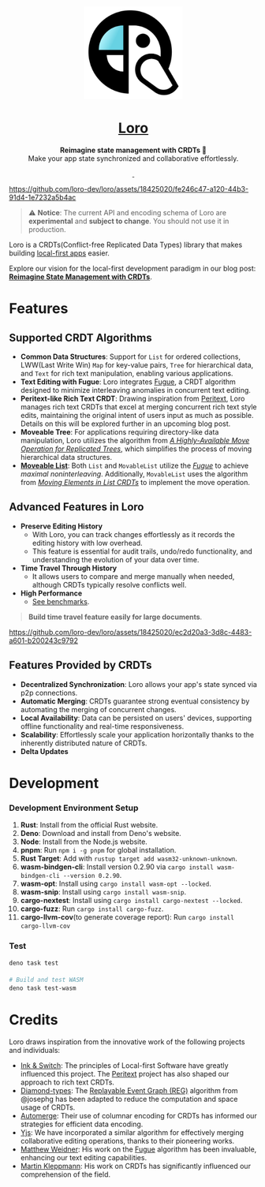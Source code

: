 <p align="center">
  <a href="https://loro.dev">
    <picture>
      <img src="./docs/Loro.svg" width="200"/>
    </picture>
  </a>
</p>
<h1 align="center">
<a href="https://loro.dev" alt="loro-site">Loro</a>
</h1>
<p align="center">
  <b>Reimagine state management with CRDTs 🦜</b><br/>
  Make your app state synchronized and collaborative effortlessly.
</p>
<p align="center">
  <a aria-label="X" href="https://x.com/loro_dev" target="_blank">
    <img alt="" src="https://img.shields.io/badge/Twitter-black?style=for-the-badge&logo=Twitter">
  </a>
  <a aria-label="Discord-Link" href="https://discord.gg/tUsBSVfqzf" target="_blank">
    <img alt="" src="https://img.shields.io/badge/Discord-black?style=for-the-badge&logo=discord">
  </a>
</p>


https://github.com/loro-dev/loro/assets/18425020/fe246c47-a120-44b3-91d4-1e7232a5b4ac


> ⚠️ **Notice**: The current API and encoding schema of Loro are **experimental** and **subject to change**. You should not use it in production.

Loro is a CRDTs(Conflict-free Replicated Data Types) library that makes building [local-first apps][local-first] easier. 

Explore our vision for the local-first development paradigm in our blog post: [**Reimagine State Management with CRDTs**](https://loro.dev/blog/loro-now-open-source).

# Features

## Supported CRDT Algorithms

- **Common Data Structures**: Support for `List` for ordered collections, LWW(Last Write Win) `Map` for key-value pairs, `Tree` for hierarchical data, and `Text` for rich text manipulation, enabling various applications.
- **Text Editing with Fugue**: Loro integrates [Fugue](https://arxiv.org/abs/2305.00583), a CRDT algorithm designed to minimize interleaving anomalies in concurrent text editing.
- **Peritext-like Rich Text CRDT**: Drawing inspiration from [Peritext](https://www.inkandswitch.com/peritext/), Loro manages rich text CRDTs that excel at merging concurrent rich text style edits, maintaining the original intent of users input as much as possible. Details on this will be explored further in an upcoming blog post.
- **Moveable Tree**: For applications requiring directory-like data manipulation, Loro utilizes the algorithm from [*A Highly-Available Move Operation for Replicated Trees*](https://ieeexplore.ieee.org/document/9563274), which simplifies the process of moving hierarchical data structures.
- [**Moveable List**](https://loro.dev/docs/tutorial/list): Both `List` and `MovableList` utilize the [*Fugue*](https://arxiv.org/abs/2305.00583) to achieve *maximal noninterleaving*. Additionally, `MovableList` uses the algorithm from [*Moving Elements in List CRDTs*](https://martin.kleppmann.com/2020/04/27/papoc-list-move.html) to implement the move operation.

## Advanced Features in Loro

- **Preserve Editing History**
  - With Loro, you can track changes effortlessly as it records the editing history with low overhead. 
  - This feature is essential for audit trails, undo/redo functionality, and understanding the evolution of your data over time.
- **Time Travel Through History**
  - It allows users to compare and merge manually when needed, although CRDTs typically resolve conflicts well.
- **High Performance**
  - [See benchmarks](https://www.loro.dev/docs/performance).

> **Build time travel feature easily for large documents**.


https://github.com/loro-dev/loro/assets/18425020/ec2d20a3-3d8c-4483-a601-b200243c9792



## Features Provided by CRDTs

- **Decentralized Synchronization**: Loro allows your app's state synced via p2p connections.
- **Automatic Merging**: CRDTs guarantee strong eventual consistency by automating the merging of concurrent changes.
- **Local Availability**: Data can be persisted on users' devices, supporting offline functionality and real-time responsiveness. 
- **Scalability**: Effortlessly scale your application horizontally thanks to the inherently distributed nature of CRDTs.
- **Delta Updates**

# Development

### Development Environment Setup

1. **Rust**: Install from the official Rust website.
2. **Deno**: Download and install from Deno's website.
3. **Node**: Install from the Node.js website.
4. **pnpm**: Run `npm i -g pnpm` for global installation.
5. **Rust Target**: Add with `rustup target add wasm32-unknown-unknown`.
6. **wasm-bindgen-cli**: Install version 0.2.90 via `cargo install wasm-bindgen-cli --version 0.2.90`.
6. **wasm-opt**: Install using `cargo install wasm-opt --locked`.
7. **wasm-snip**: Install using `cargo install wasm-snip`.
8. **cargo-nextest**: Install using `cargo install cargo-nextest --locked`.
9. **cargo-fuzz**: Run `cargo install cargo-fuzz`.
10. **cargo-llvm-cov**(to generate coverage report): Run `cargo install cargo-llvm-cov` 

### Test

```bash
deno task test

# Build and test WASM
deno task test-wasm
```

# Credits

Loro draws inspiration from the innovative work of the following projects and individuals:

- [Ink & Switch](https://inkandswitch.com/): The principles of Local-first Software have greatly influenced this project. The [Peritext](https://www.inkandswitch.com/peritext/) project has also shaped our approach to rich text CRDTs.
- [Diamond-types](https://github.com/josephg/diamond-types): The [Replayable Event Graph (REG)](https://loro.dev/docs/advanced/replayable_event_graph) algorithm from @josephg has been adapted to reduce the computation and space usage of CRDTs.
- [Automerge](https://github.com/automerge/automerge): Their use of columnar encoding for CRDTs has informed our strategies for efficient data encoding.
- [Yjs](https://github.com/yjs/yjs): We have incorporated a similar algorithm for effectively merging collaborative editing operations, thanks to their pioneering works.
- [Matthew Weidner](https://mattweidner.com/): His work on the [Fugue](https://arxiv.org/abs/2305.00583) algorithm has been invaluable, enhancing our text editing capabilities.
- [Martin Kleppmann](https://martin.kleppmann.com/): His work on CRDTs has significantly influenced our comprehension of the field.
 

[local-first]: https://www.inkandswitch.com/local-first/
[Fugue]: https://arxiv.org/abs/2305.00583
[Peritext]: https://www.inkandswitch.com/peritext/
